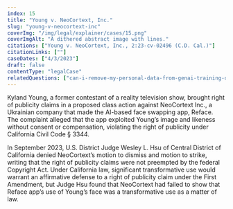 ```yaml
---
index: 15
title: "Young v. NeoCortext, Inc."
slug: "young-v-neocortext-inc"
coverImg: "/img/legal/explainer/cases/15.png"
coverImgAlt: "A dithered abstract image with lines."
citations: ["Young v. NeoCortext, Inc., 2:23-cv-02496 (C.D. Cal.)"]
citationLinks: [""]
caseDates: ["4/3/2023"]
draft: false 
contentType: "legalCase"
relatedQuestions: ["can-i-remove-my-personal-data-from-genai-training-datasets"]
---
```

Kyland Young, a former contestant of a reality television show, brought right of publicity claims in a proposed class action against NeoCortext Inc., a Ukrainian company that made the AI-based face swapping app, Reface. The complaint alleged that the app exploited Young’s image and likeness without consent or compensation, violating the right of publicity under California Civil Code § 3344.

In September 2023, U.S. District Judge Wesley L. Hsu of Central District of California denied NeoCortext’s motion to dismiss and motion to strike, writing that the right of publicity claims were not preempted by the federal Copyright Act. Under California law, significant transformative use would warrant an affirmative defense to a right of publicity claim under the First Amendment, but Judge Hsu found that NeoCortext had failed to show that Reface app’s use of Young’s face was a transformative use as a matter of law.

